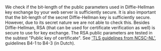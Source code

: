 We check if the bit-length of the public parameters used in Diffie-Hellman key exchange by your web server is sufficiently secure. It is also important that the bit-length of the secret Diffie-Hellman key is sufficiently secure. However, due to its secret nature we are not able to check this. Besides Diffie-Hellman, RSA (that can be used for certificate verification as well) is secure to use for key exchange. The RSA public parameters are tested in the subtest "Public key of certificate". See ['TLS guidelines from NCSC-NL'](https://www.ncsc.nl/actueel/whitepapers/ict-beveiligingsrichtlijnen-voor-transport-layer-security-tls.html), guidelines B4-1 to B4-3 (in Dutch).
